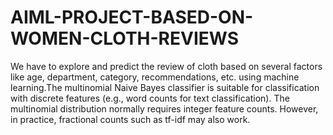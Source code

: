 # AIML-PROJECT-BASED-ON-WOMEN-CLOTH-REVIEWS
We have to explore and predict the review of cloth based on several factors like age, department, category, recommendations, etc. using machine learning.The multinomial Naive Bayes classifier is suitable for classification with discrete features (e.g., word counts for text classification). The multinomial distribution normally requires integer feature counts. However, in practice, fractional counts such as tf-idf may also work.
